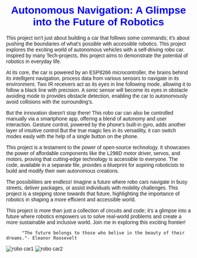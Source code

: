 <!DOCTYPE html>
<html>
<head>
  <style>
        body {
            font-family: Arial, sans-serif;
        }
        h1 {
            color: blue;
            text-align: center;
        }
        a {
            font-size: 68px;
            color: gray;
        }
    </style>
</head>
<body>
  <h1>Autonomous Navigation: A Glimpse into the Future of Robotics</h1>

  <p>This project isn't just about building a car that follows some commands; it's about pushing the boundaries of what's possible with accessible robotics. This project explores the exciting world of autonomous vehicles with a self-driving robo car. Inspired by many Tech-projects, this project aims to demonstrate the potential of robotics in everyday life.<p>

  <p>At its core, the car is powered by an ESP8266 microcontroller, the brains behind its intelligent navigation, process data from various sensors to navigate in its environment. Two IR receivers act as its eyes in line following mode, allowing it to follow a black line with precision. A sonic sensor will become its eyes in obstacle avoiding mode to provides obstacle detection, enabling the car to autonomously avoid collisions with the surrounding's.<p>

  <p>But the innovation doesn't stop there! This robo car can also be controlled manually via a smartphone app, offering a blend of autonomy and user interaction. Gesture control, powered by the phone's built-in gyro, adds another layer of intuitive control.But the true magic lies in its versatility, it can switch modes easly with the help of a single button on the phone.<p>

  <p>This project is a testament to the power of open-source technology. It showcases the power of affordable components like the L298D motor driver, servos, and motors, proving that cutting-edge technology is accessible to everyone. The code, available in a separate file, provides a blueprint for aspiring roboticists to build and modify their own autonomous creations.<p>

  <p>The possibilities are endless! Imagine a future where robo cars navigate in busy streets, deliver packages, or assist individuals with mobility challenges. This project is a stepping stone towards that future, highlighting the importance of robotics in shaping a more efficient and accessible world.<p>

  <p>This project is more than just a collection of circuits and code; it's a glimpse into a future where robotics empowers us to solve real-world problems and create a more sustainable and inclusive world. Join me in exploring this exciting frontier!<p>

          "The future belongs to those who belive in the beauty of their dreams."- Eleanor Roosevelt

          
![robo car1](https://github.com/user-attachments/assets/20e7e782-6820-4fc5-add7-6c38a390ceb6)
![robo car2](https://github.com/user-attachments/assets/252702b7-7599-470f-b141-03391f1a02d3)


</body>
</html>

